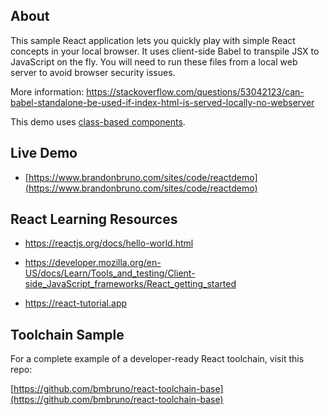 ## About

This sample React application lets you quickly play with simple React concepts in your local browser. It uses client-side Babel to transpile JSX to JavaScript on the fly. You will need to run these files from a local web server to avoid browser security issues.

More information:
https://stackoverflow.com/questions/53042123/can-babel-standalone-be-used-if-index-html-is-served-locally-no-webserver

This demo uses [class-based components](https://www.pragimtech.com/blog/reactjs/introduction-to-class-components-in-react/).

## Live Demo

* [https://www.brandonbruno.com/sites/code/reactdemo](https://www.brandonbruno.com/sites/code/reactdemo)

## React Learning Resources

* https://reactjs.org/docs/hello-world.html

* https://developer.mozilla.org/en-US/docs/Learn/Tools_and_testing/Client-side_JavaScript_frameworks/React_getting_started

* https://react-tutorial.app

## Toolchain Sample

For a complete example of a developer-ready React toolchain, visit this repo:

[https://github.com/bmbruno/react-toolchain-base](https://github.com/bmbruno/react-toolchain-base)
